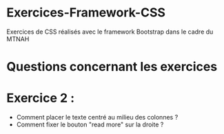 # Exercices-Framework-CSS
Exercices de CSS réalisés avec le framework Bootstrap dans le cadre du MTNAH

# Questions concernant les exercices 

# Exercice 2 : 

- Comment placer le texte centré au milieu des colonnes ?
- Comment fixer le bouton "read more" sur la droite ? 
